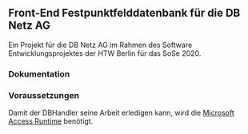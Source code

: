 ## Front-End Festpunktfelddatenbank für die DB Netz AG
Ein Projekt für die DB Netz AG im Rahmen des Software Entwicklungsprojektes der HTW Berlin für das SoSe 2020.
### Dokumentation

### Voraussetzungen
Damit der DBHandler seine Arbeit erledigen kann, wird die [Microsoft Access Runtime](https://support.office.com/en-us/article/download-and-install-office-365-access-runtime-185c5a32-8ba9-491e-ac76-91cbe3ea09c9) benötigt.

